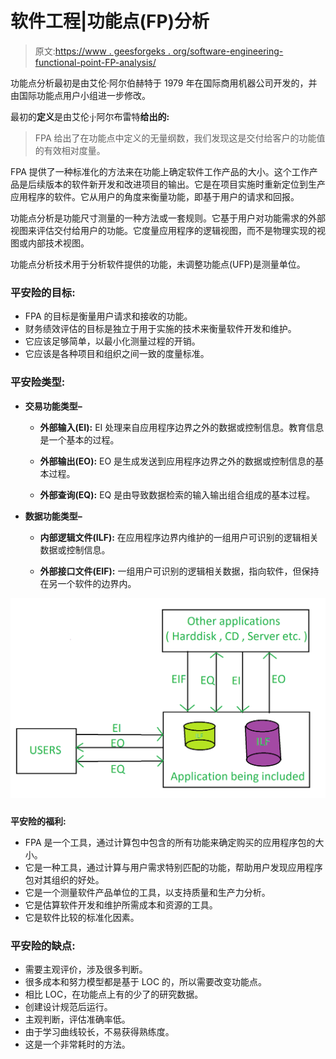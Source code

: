 # 软件工程|功能点(FP)分析

> 原文:[https://www . geesforgeks . org/software-engineering-functional-point-FP-analysis/](https://www.geeksforgeeks.org/software-engineering-functional-point-fp-analysis/)

功能点分析最初是由艾伦·阿尔伯赫特于 1979 年在国际商用机器公司开发的，并由国际功能点用户小组进一步修改。

最初的**定义**是由艾伦·j·阿尔布雷特**给出的:**

> FPA 给出了在功能点中定义的无量纲数，我们发现这是交付给客户的功能值的有效相对度量。

FPA 提供了一种标准化的方法来在功能上确定软件工作产品的大小。这个工作产品是后续版本的软件新开发和改进项目的输出。它是在项目实施时重新定位到生产应用程序的软件。它从用户的角度来衡量功能，即基于用户的请求和回报。

功能点分析是功能尺寸测量的一种方法或一套规则。它基于用户对功能需求的外部视图来评估交付给用户的功能。它度量应用程序的逻辑视图，而不是物理实现的视图或内部技术视图。

功能点分析技术用于分析软件提供的功能，未调整功能点(UFP)是测量单位。

### **平安险的目标:**

*   FPA 的目标是衡量用户请求和接收的功能。
*   财务绩效评估的目标是独立于用于实施的技术来衡量软件开发和维护。
*   它应该足够简单，以最小化测量过程的开销。
*   它应该是各种项目和组织之间一致的度量标准。

### **平安险类型:**

*   **交易功能类型–**
    *   **外部输入(EI):** EI 处理来自应用程序边界之外的数据或控制信息。教育信息是一个基本的过程。

    *   **外部输出(EO):** EO 是生成发送到应用程序边界之外的数据或控制信息的基本过程。

    *   **外部查询(EQ):** EQ 是由导致数据检索的输入输出组合组成的基本过程。

*   **数据功能类型–**
    *   **内部逻辑文件(ILF):** 在应用程序边界内维护的一组用户可识别的逻辑相关数据或控制信息。

    *   **外部接口文件(EIF):** 一组用户可识别的逻辑相关数据，指向软件，但保持在另一个软件的边界内。

![](img/43099badf70be18482656e491ae8d41f.png)

### 

**平安险的福利:**

*   FPA 是一个工具，通过计算包中包含的所有功能来确定购买的应用程序包的大小。
*   它是一种工具，通过计算与用户需求特别匹配的功能，帮助用户发现应用程序包对其组织的好处。
*   它是一个测量软件产品单位的工具，以支持质量和生产力分析。
*   它是估算软件开发和维护所需成本和资源的工具。
*   它是软件比较的标准化因素。

### **平安险的缺点:**

*   需要主观评价，涉及很多判断。
*   很多成本和努力模型都是基于 LOC 的，所以需要改变功能点。
*   相比 LOC，在功能点上有的少了的研究数据。
*   创建设计规范后运行。
*   主观判断，评估准确率低。
*   由于学习曲线较长，不易获得熟练度。
*   这是一个非常耗时的方法。